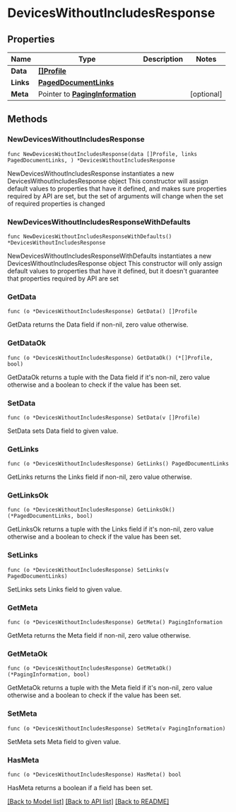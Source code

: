 # DevicesWithoutIncludesResponse

## Properties

Name | Type | Description | Notes
------------ | ------------- | ------------- | -------------
**Data** | [**[]Profile**](Profile.md) |  | 
**Links** | [**PagedDocumentLinks**](PagedDocumentLinks.md) |  | 
**Meta** | Pointer to [**PagingInformation**](PagingInformation.md) |  | [optional] 

## Methods

### NewDevicesWithoutIncludesResponse

`func NewDevicesWithoutIncludesResponse(data []Profile, links PagedDocumentLinks, ) *DevicesWithoutIncludesResponse`

NewDevicesWithoutIncludesResponse instantiates a new DevicesWithoutIncludesResponse object
This constructor will assign default values to properties that have it defined,
and makes sure properties required by API are set, but the set of arguments
will change when the set of required properties is changed

### NewDevicesWithoutIncludesResponseWithDefaults

`func NewDevicesWithoutIncludesResponseWithDefaults() *DevicesWithoutIncludesResponse`

NewDevicesWithoutIncludesResponseWithDefaults instantiates a new DevicesWithoutIncludesResponse object
This constructor will only assign default values to properties that have it defined,
but it doesn't guarantee that properties required by API are set

### GetData

`func (o *DevicesWithoutIncludesResponse) GetData() []Profile`

GetData returns the Data field if non-nil, zero value otherwise.

### GetDataOk

`func (o *DevicesWithoutIncludesResponse) GetDataOk() (*[]Profile, bool)`

GetDataOk returns a tuple with the Data field if it's non-nil, zero value otherwise
and a boolean to check if the value has been set.

### SetData

`func (o *DevicesWithoutIncludesResponse) SetData(v []Profile)`

SetData sets Data field to given value.


### GetLinks

`func (o *DevicesWithoutIncludesResponse) GetLinks() PagedDocumentLinks`

GetLinks returns the Links field if non-nil, zero value otherwise.

### GetLinksOk

`func (o *DevicesWithoutIncludesResponse) GetLinksOk() (*PagedDocumentLinks, bool)`

GetLinksOk returns a tuple with the Links field if it's non-nil, zero value otherwise
and a boolean to check if the value has been set.

### SetLinks

`func (o *DevicesWithoutIncludesResponse) SetLinks(v PagedDocumentLinks)`

SetLinks sets Links field to given value.


### GetMeta

`func (o *DevicesWithoutIncludesResponse) GetMeta() PagingInformation`

GetMeta returns the Meta field if non-nil, zero value otherwise.

### GetMetaOk

`func (o *DevicesWithoutIncludesResponse) GetMetaOk() (*PagingInformation, bool)`

GetMetaOk returns a tuple with the Meta field if it's non-nil, zero value otherwise
and a boolean to check if the value has been set.

### SetMeta

`func (o *DevicesWithoutIncludesResponse) SetMeta(v PagingInformation)`

SetMeta sets Meta field to given value.

### HasMeta

`func (o *DevicesWithoutIncludesResponse) HasMeta() bool`

HasMeta returns a boolean if a field has been set.


[[Back to Model list]](../README.md#documentation-for-models) [[Back to API list]](../README.md#documentation-for-api-endpoints) [[Back to README]](../README.md)


